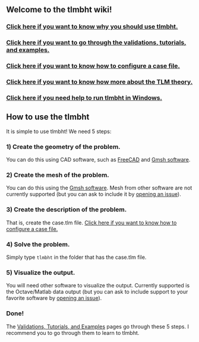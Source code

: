 ## Welcome to the tlmbht wiki!

### [Click here if you want to know why you should use tlmbht.](https://github.com/hugomilan/tlmbht/wiki/Why-should-I-use-the-tlmbht%3F)

### [Click here if you want to go through the validations, tutorials, and examples.](https://github.com/hugomilan/tlmbht/wiki/Validations,-Tutorials,-and-Examples)

### [Click here if you want to know how to configure a case file.](https://github.com/hugomilan/tlmbht/wiki/How-to-configure-a-case-file)

### [Click here if you want to know how more about the TLM theory.](https://github.com/hugomilan/tlmbht/wiki/TLM-theory)

### [Click here if you need help to run tlmbht in Windows.](https://github.com/hugomilan/tlmbht/wiki/Running-tlmbht-in-Windows)

## How to use the tlmbht

It is simple to use tlmbht! We need 5 steps:

### 1) Create the geometry of the problem.

You can do this using CAD software, such as [FreeCAD](http://www.freecadweb.org/) and [Gmsh software](http://www.gmsh.info). 

### 2) Create the mesh of the problem.

You can do this using the [Gmsh software](http://www.gmsh.info). Mesh from other software are not currently supported (but you can ask to include it by [opening an issue](https://github.com/hugomilan/tlmbht/issues)).

### 3) Create the description of the problem.

That is, create the case.tlm file. [Click here if you want to know how to configure a case file.](https://github.com/hugomilan/tlmbht/wiki/How-to-configure-a-case-file)

### 4) Solve the problem.

Simply type `tlmbht` in the folder that has the case.tlm file.

### 5) Visualize the output.

You will need other software to visualize the output. Currently supported is the Octave/Matlab data output (but you can ask to include support to your favorite software by [opening an issue](https://github.com/hugomilan/tlmbht/issues)).

### Done!

The [Validations, Tutorials, and Examples](https://github.com/hugomilan/tlmbht/wiki/Validations,-Tutorials,-and-Examples) pages go through these 5 steps. I recommend you to go through them to learn to tlmbht.
